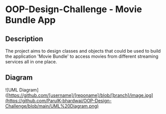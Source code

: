 # OOP-Design-Challenge - Movie Bundle App

## Description

The project aims to design classes and objects that could be used to build the application 'Movie Bundle' to access movies from different streaming services all in one place.


## Diagram
![UML Diagram]([https://github.com/[username]/[reponame]/blob/[branch]/image.jpg](https://github.com/ParulK-bhardwaj/OOP-Design-Challenge/blob/main/UML%20Diagram.png)
